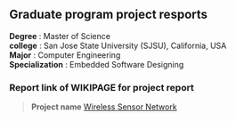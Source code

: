 ## Graduate program project resports
  
**Degree**         : Master of Science  
**college**        : San Jose State University (SJSU), California, USA  
**Major**          : Computer Engineering  
**Specialization** : Embedded Software Designing  
  
### Report link of WIKIPAGE for project report  
  
  >**Project name** [Wireless Sensor Network](http://socialledge.com/sjsu/index.php/F18:_Wireless_sensor_network)  

